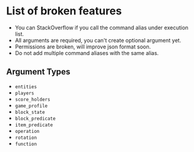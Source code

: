 # List of broken features

- You can StackOverflow if you call the command alias under execution list.
- All arguments are required, you can't create optional argument yet.
- Permissions are broken, will improve json format soon.
- Do not add multiple command aliases with the same alias.

## Argument Types
- `entities`
- `players`
- `score_holders`
- `game_profile`
- `block_state`
- `block_predicate`
- `item_predicate`
- `operation`
- `rotation`
- `function`